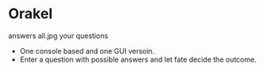 # Orakel
answers all.jpg your questions

- One console based and one GUI versoin.
- Enter a question with possible answers and let fate decide the outcome. 
